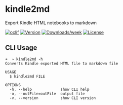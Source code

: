 kindle2md
=========

Export Kindle HTML notebooks to markdown

[![oclif](https://img.shields.io/badge/cli-oclif-brightgreen.svg)](https://oclif.io)
[![Version](https://img.shields.io/npm/v/kindle2md.svg)](https://npmjs.org/package/kindle2md)
[![Downloads/week](https://img.shields.io/npm/dw/kindle2md.svg)](https://npmjs.org/package/kindle2md)
[![License](https://img.shields.io/npm/l/kindle2md.svg)](https://github.com/kaveenr/kindle2md/blob/master/package.json)

## CLI Usage
```
➜  ~ kindle2md -h
Converts Kindle exported HTML file to markdown file

USAGE
  $ kindle2md FILE

OPTIONS
  -h, --help             show CLI help
  -o, --outFile=outFile  output file
  -v, --version          show CLI version


```


